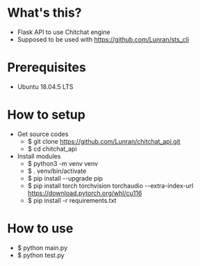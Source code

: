 # What's this?

- Flask API to use Chitchat engine
- Supposed to be used with https://github.com/Lunran/sts_cli


# Prerequisites

- Ubuntu 18.04.5 LTS


# How to setup

- Get source codes
  - $ git clone https://github.com/Lunran/chitchat_api.git
  - $ cd chitchat_api
- Install modules
  - $ python3 -m venv venv
  - $ . venv/bin/activate
  - $ pip install --upgrade pip
  - $ pip install torch torchvision torchaudio --extra-index-url https://download.pytorch.org/whl/cu116
  - $ pip install -r requirements.txt


# How to use

- $ python main.py
- $ python test.py
